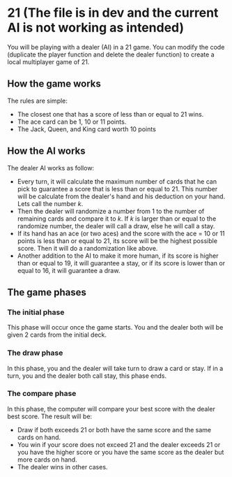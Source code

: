 # 21 (The file is in dev and the current AI is not working as intended)
You will be playing with a dealer (AI) in a 21 game. You can modify the code (duplicate the player function and delete the dealer function) to create a local multiplayer game of 21.
## How the game works
The rules are simple: 
- The closest one that has a score of less than or equal to 21 wins. 
- The ace card can be 1, 10 or 11 points. 
- The Jack, Queen, and King card worth 10 points
## How the AI works
The dealer AI works as follow:
- Every turn, it will calculate the maximum number of cards that he can pick to guarantee a score that is less than or equal to 21. This number will be calculate from the dealer's hand and his deduction on your hand. Lets call the number $k$.
- Then the dealer will randomize a number from 1 to the number of remaining cards and compare it to $k$. If $k$ is larger than or equal to the randomize number, the dealer will call a draw, else he will call a stay.
- If its hand has an ace (or two aces) and the score with the ace = 10 or 11 points is less than or equal to 21, its score will be the highest possible score. Then it will do a randomization like above.
- Another addition to the AI to make it more human, if its score is higher than or equal to 19, it will guarantee a stay, or if its score is lower than or equal to 16, it will guarantee a draw.
## The game phases
### The initial phase
This phase will occur once the game starts. You and the dealer both will be given 2 cards from the initial deck.
### The draw phase
In this phase, you and the dealer will take turn to draw a card or stay. If in a turn, you and the dealer both call stay, this phase ends.
### The compare phase
In this phase, the computer will compare your best score with the dealer best score. The result will be:
- Draw if both exceeds 21 or both have the same score and the same cards on hand.
- You win if your score does not exceed 21 and the dealer exceeds 21 or you have the higher score or you have the same score as the dealer but more cards on hand.
- The dealer wins in other cases.
